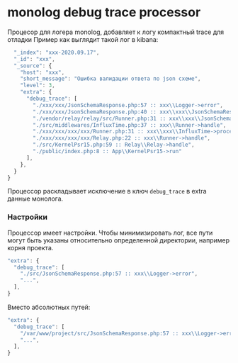 # monolog debug trace processor

Процесор для логера monolog, добавляет к логу компактный trace для отладки
Пример как выглядит такой лог в kibana:

```js
  "_index": "xxx-2020.09.17",
  "_id": "xxx",
  "_source": {
    "host": "xxx",
    "short_message": "Ошибка валидации ответа по json схеме",
    "level": 3,
    "extra": {
      "debug_trace": [
        "./xxx/xxx/JsonSchemaResponse.php:57 :: xxx\\Logger->error",
        "./xxx/xxx/JsonSchemaResponse.php:40 :: xxx\\xxx\\JsonSchemaResponse->checkResponse",
        "./vendor/relay/relay/src/Runner.php:31 :: xxx\\xxx\\JsonSchemaResponse->process",
        "./src/middlewares/InfluxTime.php:37 :: xxx\\Runner->handle",
        "./xxx/xxx/xxx/xxx/Runner.php:31 :: xxx\\xxx\\InfluxTime->process",
        "./xxx/xxx/xxx/xxx/Relay.php:22 :: xxx\\Runner->handle",
        "./src/KernelPsr15.php:59 :: Relay\\Relay->handle",
        "./public/index.php:8 :: App\\KernelPsr15->run"
      ],
    },
  }
}
```

Процессор раскладывает исключение в ключ `debug_trace` в extra данные монолога.

### Настройки

Процессор имеет настройки. Чтобы минимизировать лог, все пути могут быть указаны относительно определенной директории, например корня проекта.

```js
"extra": {
  "debug_trace": [
    "./src/JsonSchemaResponse.php:57 :: xxx\\Logger->error",
    "...",
  ],
}
```

Вместо абсолютных путей:

```js
"extra": {
  "debug_trace": [
    "/var/www/project/src/JsonSchemaResponse.php:57 :: xxx\\Logger->error",
    "...",
  ],
}
```


